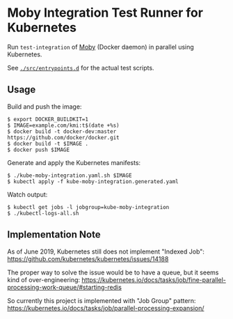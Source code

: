 # Moby Integration Test Runner for Kubernetes

Run `test-integration` of [Moby](https://github.com/moby/moby) (Docker daemon) in parallel using Kubernetes.

See [`./src/entrypoints.d`](./src/entrypoints.d) for the actual test scripts.


## Usage

Build and push the image:
```console
$ export DOCKER_BUILDKIT=1
$ IMAGE=example.com/kmi:t$(date +%s)
$ docker build -t docker-dev:master https://github.com/docker/docker.git
$ docker build -t $IMAGE .
$ docker push $IMAGE
```

Generate and apply the Kubernetes manifests:
```console
$ ./kube-moby-integration.yaml.sh $IMAGE
$ kubectl apply -f kube-moby-integration.generated.yaml
```

Watch output:
```console
$ kubectl get jobs -l jobgroup=kube-moby-integration
$ ./kubectl-logs-all.sh
```

## Implementation Note

As of June 2019, Kubernetes still does not implement "Indexed Job": https://github.com/kubernetes/kubernetes/issues/14188

The proper way to solve the issue would be to have a queue, but it seems kind of over-engineering: https://kubernetes.io/docs/tasks/job/fine-parallel-processing-work-queue/#starting-redis

So currently this project is implemented with "Job Group" pattern: https://kubernetes.io/docs/tasks/job/parallel-processing-expansion/


